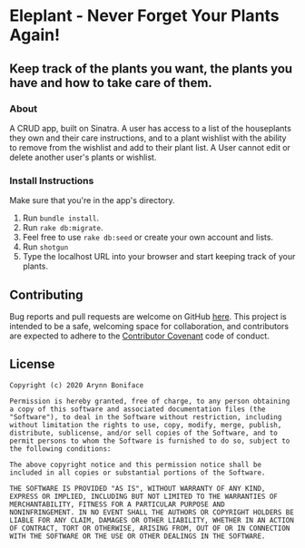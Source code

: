 # Eleplant - Never Forget Your Plants Again!
## Keep track of the plants you want, the plants you have and how to take care of them.

### About 
A CRUD app, built on Sinatra. A user has access to a list of the houseplants they own and their care instructions, and to a plant wishlist with the ability to remove from the wishlist and add to their plant list. A User cannot edit or delete another user's plants or wishlist. 

### Install Instructions
Make sure that you're in the app's directory. 
1. Run ```bundle install```.
2. Run ```rake db:migrate```.
3. Feel free to use ```rake db:seed``` or create your own account and lists.
4. Run ```shotgun``` 
5. Type the localhost URL into your browser and start keeping track of your plants.

## Contributing

Bug reports and pull requests are welcome on GitHub [here](https://github.com/ronniekram/sinatra-plant-tracker). This project is intended to be a safe, welcoming space for collaboration, and contributors are expected to adhere to the [Contributor Covenant](https://www.contributor-covenant.org/) code of conduct.

## License

    Copyright (c) 2020 Arynn Boniface

    Permission is hereby granted, free of charge, to any person obtaining
    a copy of this software and associated documentation files (the
    "Software"), to deal in the Software without restriction, including
    without limitation the rights to use, copy, modify, merge, publish,
    distribute, sublicense, and/or sell copies of the Software, and to
    permit persons to whom the Software is furnished to do so, subject to
    the following conditions:

    The above copyright notice and this permission notice shall be
    included in all copies or substantial portions of the Software.

    THE SOFTWARE IS PROVIDED "AS IS", WITHOUT WARRANTY OF ANY KIND,
    EXPRESS OR IMPLIED, INCLUDING BUT NOT LIMITED TO THE WARRANTIES OF
    MERCHANTABILITY, FITNESS FOR A PARTICULAR PURPOSE AND
    NONINFRINGEMENT. IN NO EVENT SHALL THE AUTHORS OR COPYRIGHT HOLDERS BE
    LIABLE FOR ANY CLAIM, DAMAGES OR OTHER LIABILITY, WHETHER IN AN ACTION
    OF CONTRACT, TORT OR OTHERWISE, ARISING FROM, OUT OF OR IN CONNECTION
    WITH THE SOFTWARE OR THE USE OR OTHER DEALINGS IN THE SOFTWARE.

